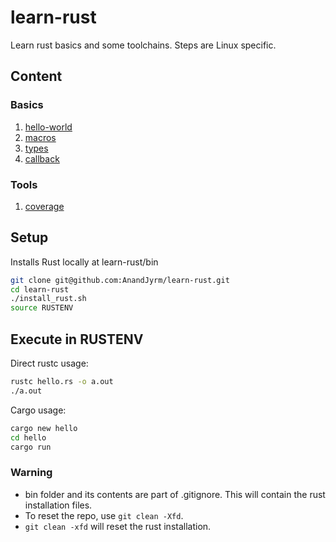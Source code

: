 # learn-rust

Learn rust basics and some toolchains. Steps are Linux specific.

## Content

### Basics
1. [hello-world](hello-world)
2. [macros](macros)
3. [types](types)
4. [callback](callback)

### Tools
1. [coverage](coverage)

## Setup
Installs Rust locally at learn-rust/bin

```bash
git clone git@github.com:AnandJyrm/learn-rust.git
cd learn-rust
./install_rust.sh
source RUSTENV
```

## Execute in RUSTENV

Direct rustc usage:

```bash
rustc hello.rs -o a.out
./a.out
```

Cargo usage:

```bash
cargo new hello
cd hello
cargo run
```

### Warning

- bin folder and its contents are part of .gitignore. This will contain the rust installation files.
- To reset the repo, use `git clean -Xfd`.
- `git clean -xfd` will reset the rust installation.

